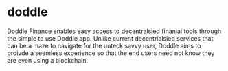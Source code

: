 # doddle

Doddle Finance enables easy access to decentralsied finanial tools through the simple to use Doddle app. 
Unlike current decentrialsied services that can be a maze to navigate for the unteck savvy user,
Doddle aims to proivde a seemless experience so that the end users need not know they are even using a blockchain.
